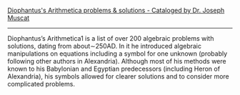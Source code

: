 [Diophantus's Arithmetica problems & solutions - Cataloged by Dr. Joseph Muscat](https://staff.um.edu.mt/jmus1/Diophantus.pdf)

- - - -

Diophantus’s Arithmetica1 is a list of over 200 algebraic problems with solutions,
dating from about∼250AD. In it he introduced algebraic manipulations on
equations including a symbol for one unknown (probably following other authors
in Alexandria). Although most of his methods were known to his Babylonian
and Egyptian predecessors (including Heron of Alexandria), his symbols allowed
for clearer solutions and to consider more complicated problems.

